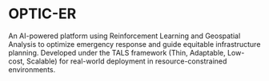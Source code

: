# OPTIC-ER
An AI-powered platform using Reinforcement Learning and Geospatial Analysis to optimize emergency response and guide equitable infrastructure planning. Developed under the TALS framework (Thin, Adaptable, Low-cost, Scalable) for real-world deployment in resource-constrained environments.
